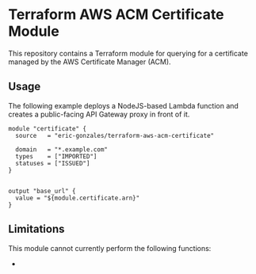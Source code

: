# Terraform AWS ACM Certificate Module

This repository contains a Terraform module for querying for a certificate managed by the AWS Certificate Manager (ACM). 

## Usage

The following example deploys a NodeJS-based Lambda function and creates a
public-facing API Gateway proxy in front of it.

```hcl
module "certificate" {
  source   = "eric-gonzales/terraform-aws-acm-certificate"

  domain   = "*.example.com"
  types    = ["IMPORTED"]
  statuses = ["ISSUED"]
}


output "base_url" {
  value = "${module.certificate.arn}"
}
```

## Limitations

This module cannot currently perform the following functions:

* 